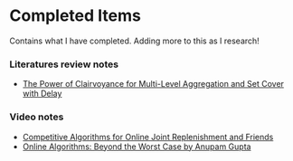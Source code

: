 # Completed Items

Contains what I have completed. Adding more to this as I research!

### Literatures review notes

- [The Power of Clairvoyance for Multi-Level Aggregation and Set Cover with Delay](literatures/TPoCfMLAaSCwD.md)


### Video notes

- [Competitive Algorithms for Online Joint Replenishment and Friends](videos/CAfOJRaF.md)
- [Online Algorithms: Beyond the Worst Case by Anupam Gupta](videos/OABtWCbAG.md)